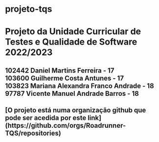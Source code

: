 # projeto-tqs
<h1>Projeto da Unidade Curricular de Testes e Qualidade de Software 2022/2023</h1>
<h2>
102442 Daniel Martins Ferreira - 17<br>
103600 Guilherme Costa Antunes - 17<br>
103823 Mariana Alexandra Franco Andrade - 18<br>
97787 Vicente Manuel Andrade Barros - 18
</h2>
<h2>[O projeto está numa organização github que pode ser acedida por este link](https://github.com/orgs/Roadrunner-TQS/repositories)</h2>

